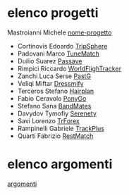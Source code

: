 # elenco progetti

Mastroianni Michele [nome-progetto](template.md)
- Cortinovis Edoardo [TripSphere](TripSphere.md)
- Padovani Marco [TuneMatch](TuneMatch.md)
- Duilio Suarez [Passave](Passave.md)
- Rimpici Riccardo [WorldFlighTracker](WorldFlighTracker.md)
- Zanchi Luca Serse [PastG](PastG.md)
- Veliqi Miftar [Dressmify](Dressmify.md)
- Terceros Stefano [Hairplan](HairPlan.md)
- Fabio Ceravolo [PonyGo](PonyGo.md)
- Stefano Sana [BandMates](bandmates.md)
- Davydov Tymofiy [Serenety](Serenety.md)
- Savi Lorenzo [TrForex](TrForex.md)
- Rampinelli Gabriele [TrackPlus](TrackPlus.md)
- Quarti Fabrizio [RestMatch](RestMatch.md)

# elenco argomenti
[argomenti](argomenti.md)
